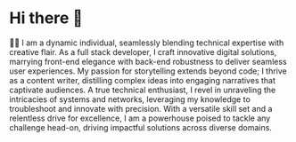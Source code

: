 # Hi there 👋





🙋‍♀️ I am a dynamic individual, seamlessly blending technical expertise with creative flair. As a full stack developer, I craft innovative digital solutions, marrying front-end elegance with back-end robustness to deliver seamless user experiences. My passion for storytelling extends beyond code; I thrive as a content writer, distilling complex ideas into engaging narratives that captivate audiences. A true technical enthusiast, I revel in unraveling the intricacies of systems and networks, leveraging my knowledge to troubleshoot and innovate with precision. With a versatile skill set and a relentless drive for excellence, I am a powerhouse poised to tackle any challenge head-on, driving impactful solutions across diverse domains.

